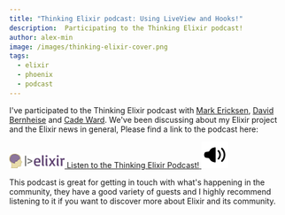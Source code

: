 ```yaml
---
title: "Thinking Elixir podcast: Using LiveView and Hooks!"
description:  Participating to the Thinking Elixir podcast!
author: alex-min
image: /images/thinking-elixir-cover.png
tags:
  - elixir
  - phoenix
  - podcast
---
```


I've participated to the Thinking Elixir podcast with [Mark Ericksen](https://twitter.com/brainlid), [David Bernheise](https://twitter.com/bernheisel) and [Cade Ward](https://twitter.com/cadebward).
We've been discussing about my Elixir project and the Elixir news in general, Please find a link to the podcast here:

<a class="thinking-elixir" href="https://thinkingelixir.com/podcast-episodes/036-using-liveview-and-hooks-with-alex-minette/" target="_blank">
 <img src="/images/thinking-elixir-logo.png" alt="Thinking Elixir" width="100">
  <span>Listen to the Thinking Elixir Podcast!</span>
  <img src="/images/sound-icon.svg" alt="Sound icon" style="margin-left: auto">
</a>

This podcast is great for getting in touch with what's happening in the community, they have a good variety of guests and I highly recommend listening to it if you want to discover more about Elixir and its community.